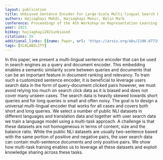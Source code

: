 ```yaml
---
layout: publication
title: Unbiased Sentence Encoder For Large-Scale Multi-lingual Search Engines
authors: Hajiaghayi Mahdi, Hajiaghayi Monir, Bolin Mark
conference: Proceedings of the 4th Workshop on Representation Learning for NLP (RepL4NLP-2019)
year: 2021
bibkey: hajiaghayi2021unbiased
citations: 35
additional_links: [{name: Paper, url: 'https://arxiv.org/abs/2106.07719'}]
tags: [SCALABILITY]
---
```

In this paper, we present a multi-lingual sentence encoder that can be used
in search engines as a query and document encoder. This embedding enables a
semantic similarity score between queries and documents that can be an
important feature in document ranking and relevancy. To train such a customized
sentence encoder, it is beneficial to leverage users search data in the form of
query-document clicked pairs however, we must avoid relying too much on search
click data as it is biased and does not cover many unseen cases. The search
data is heavily skewed towards short queries and for long queries is small and
often noisy. The goal is to design a universal multi-lingual encoder that works
for all cases and covers both short and long queries. We select a number of
public NLI datasets in different languages and translation data and together
with user search data we train a language model using a multi-task approach. A
challenge is that these datasets are not homogeneous in terms of content, size
and the balance ratio. While the public NLI datasets are usually two-sentence
based with the same portion of positive and negative pairs, the user search
data can contain multi-sentence documents and only positive pairs. We show how
multi-task training enables us to leverage all these datasets and exploit
knowledge sharing across these tasks.